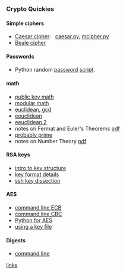 ### Crypto Quickies

#### Simple ciphers
- [Caesar cipher](caesar.md): &nbsp;   [caesar.py](
caesar.py), [mcipher.py](mcipher.py)
- [Beale cipher](Beale_cipher.md)

#### Passwords
- Python random [password](pw.md) [script](scripts/pw.py).


#### math
- [public key math](public-key_math.md)
- [modular math](modular_math.md)
- [euclidean, gcd](euclidean.md)
- [eeuclidean](ee1.md)
- [eeuclidean 2](ee2.md)
- notes on Fermat and Euler's Theorems [pdf](euler.pdf)
- [probably prime](probably_prime.md)
- notes on Number Theory [pdf](number_theory.pdf)

#### RSA keys
- [intro to key structure](RSA_key_intro.md)
- [key format details](RSA_key_formats.md)
- [ssh key dissection](RSA_key_ssh.md)

#### AES
- [command line ECB](openssl-aes-ecb.md)
- [command line CBC](openssl-aes-cbc.md)
- [Python for AES](python-aes.md)
- [using a key file](aes_key_file.md)

#### Digests
- [command line](openssl-digests.md)

[links](resources.md)

